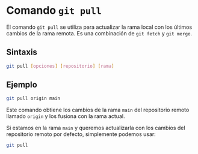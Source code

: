 # Comando `git pull`

El comando `git pull` se utiliza para actualizar la rama local con los últimos cambios de la rama remota. Es una combinación de `git fetch` y `git merge`.

## Sintaxis

```bash
git pull [opciones] [repositorio] [rama]
```

## Ejemplo

```bash
git pull origin main
```

Este comando obtiene los cambios de la rama `main` del repositorio remoto llamado `origin` y los fusiona con la rama actual.

Si estamos en la rama `main` y queremos actualizarla con los cambios del repositorio remoto por defecto, simplemente podemos usar:

```bash
git pull
```
